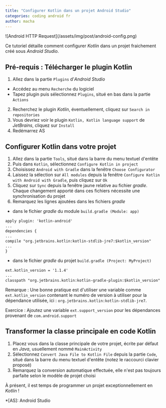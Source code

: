 ```yaml
---
title: "Configurer Kotlin dans un projet Android Studio"
categories: coding android fr
author: macha
---
```


<div class="text-center lead" markdown="1">
  ![Android HTTP Request](/assets/img/post/android-config.png)
</div>

Ce tutoriel détaille comment configurer _Kotlin_ dans un projet  fraichement créé sous _Android Studio_.

## Pré-requis : Télécharger le plugin Kotlin
1. Allez dans la partie `Plugins` d'_Android Studio_
  * Accédez au menu `Recherche` du logiciel
  * Tapez plugin puis sélectionnez `Plugins`, situé en bas dans la partie `Actions`
2. Recherchez le plugin _Kotlin_, éventuellement, cliquez sur `Search in repositories`
3. Vous devriez voir le plugin `Kotlin, Kotlin language support` de _JetBrains_, cliquez sur `Install`
4. Redémarrez AS

## Configurer Kotlin dans votre projet
1. Allez dans la partie `Tools`, situé dans la barre du menu textuel d'entête
2. Puis dans `Kotlin`, sélectionnez `Configure Kotlin in project`
3. Choisissez `Android with Gradle` dans la fenêtre `Choose Configurator`
4. Laissez la sélection sur `All modules` depuis la fenêtre `Configure Kotlin with Android with Gradle`, puis cliquez sur `Ok`
5. Cliquez sur `Sync` depuis la fenêtre jaune relative au fichier _gradle_. Chaque changement apporté dans ces fichiers nécessite une synchronisation du projet
4. Remarquez les lignes ajoutées dans les fichiers _gradle_
 * dans le fichier _gradle_ du module `build.gradle (Module: app)`
```
apply plugin: 'kotlin-android'
...
dependencies {
...
compile "org.jetbrains.kotlin:kotlin-stdlib-jre7:$kotlin_version"
...
}
```
 * dans le fichier _gradle_ du projet `build.gradle (Project: MyProject)`
 ```
 ext.kotlin_version = '1.1.4'
 ...
 classpath "org.jetbrains.kotlin:kotlin-gradle-plugin:$kotlin_version"
```
Remarque : Une bonne pratique est d'utiliser une variable comme `ext.kotlin_version` contenant le numéro de version à utiliser pour la dépendance  utilisée, ici : `org.jetbrains.kotlin:kotlin-stdlib-jre7`.

Exercice : Ajoutez une variable `ext.support_version` pour les dépendances provenant de `com.android.support`

##  Transformer la classe principale en code Kotlin

1. Placez vous dans la classe principale de votre projet, écrite par défaut en _Java_, usuellement nommé `MainActivity`
2. Sélectionnez `Convert Java File to Kotlin File` depuis la partie `Code`, situé dans la barre du menu textuel d'entête (notez le raccourci clavier proposé)
3. Remarquez la conversion automatique effectuée, elle n'est pas toujours parfaite selon le modèle de projet choisi

À présent, il est temps de programmer un projet exceptionnellement en _Kotlin_ !

*[AS]: Android Studio

